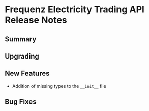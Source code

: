 # Frequenz Electricity Trading API Release Notes

## Summary

<!-- Here goes a general summary of what this release is about -->

## Upgrading

<!-- Here goes notes on how to upgrade from previous versions, including deprecations and what they should be replaced with -->

## New Features
* Addition of missing types to the `__init__` file

## Bug Fixes

<!-- Here goes notable bug fixes that are worth a special mention or explanation -->
